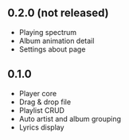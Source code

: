 ## 0.2.0 (not released)

* Playing spectrum
* Album animation detail
* Settings about page

## 0.1.0

* Player core
* Drag & drop file
* Playlist CRUD
* Auto artist and album grouping
* Lyrics display